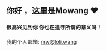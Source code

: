 ## 你好 ，这里是Mowang ❤
#### 很高兴见到你 你也在追寻所谓的意义吗！

我的个人邮箱: mw@loli.wang

<!---
itmowang/itmowang is a ✨ special ✨ repository because its `README.md` (this file) appears on your GitHub profile.
You can click the Preview link to take a look at your changes.
--->
